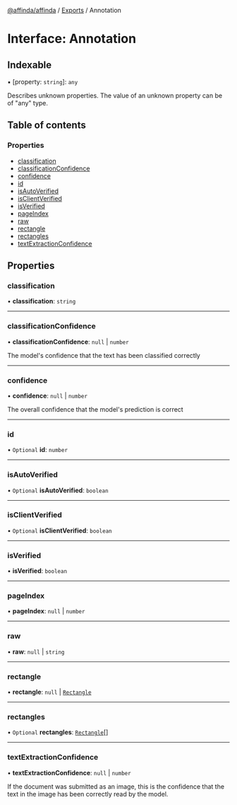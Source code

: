 [@affinda/affinda](../README.md) / [Exports](../modules.md) / Annotation

# Interface: Annotation

## Indexable

▪ [property: `string`]: `any`

Describes unknown properties. The value of an unknown property can be of "any" type.

## Table of contents

### Properties

- [classification](Annotation.md#classification)
- [classificationConfidence](Annotation.md#classificationconfidence)
- [confidence](Annotation.md#confidence)
- [id](Annotation.md#id)
- [isAutoVerified](Annotation.md#isautoverified)
- [isClientVerified](Annotation.md#isclientverified)
- [isVerified](Annotation.md#isverified)
- [pageIndex](Annotation.md#pageindex)
- [raw](Annotation.md#raw)
- [rectangle](Annotation.md#rectangle)
- [rectangles](Annotation.md#rectangles)
- [textExtractionConfidence](Annotation.md#textextractionconfidence)

## Properties

### classification

• **classification**: `string`

___

### classificationConfidence

• **classificationConfidence**: ``null`` \| `number`

The model's confidence that the text has been classified correctly

___

### confidence

• **confidence**: ``null`` \| `number`

The overall confidence that the model's prediction is correct

___

### id

• `Optional` **id**: `number`

___

### isAutoVerified

• `Optional` **isAutoVerified**: `boolean`

___

### isClientVerified

• `Optional` **isClientVerified**: `boolean`

___

### isVerified

• **isVerified**: `boolean`

___

### pageIndex

• **pageIndex**: ``null`` \| `number`

___

### raw

• **raw**: ``null`` \| `string`

___

### rectangle

• **rectangle**: ``null`` \| [`Rectangle`](Rectangle.md)

___

### rectangles

• `Optional` **rectangles**: [`Rectangle`](Rectangle.md)[]

___

### textExtractionConfidence

• **textExtractionConfidence**: ``null`` \| `number`

If the document was submitted as an image, this is the confidence that the text in the image has been correctly read by the model.
